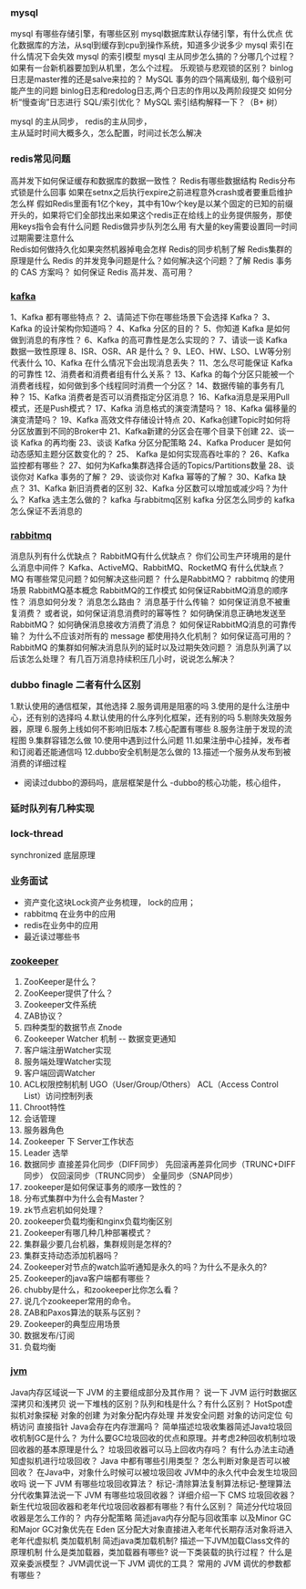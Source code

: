 ### mysql
mysql 有哪些存储引擎，有哪些区别
mysql数据库默认存储引擎，有什么优点
优化数据库的方法，从sql到缓存到cpu到操作系统，知道多少说多少
mysql 索引在什么情况下会失效
mysql 的索引模型
mysql 主从同步怎么搞的？分哪几个过程？如果有一台新机器要加到从机里，怎么个过程。
乐观锁与悲观锁的区别？
binlog 日志是master推的还是salve来拉的？
MySQL 事务的四个隔离级别, 每个级别可能产生的问题
binlog日志和redolog日志,两个日志的作用以及两阶段提交
如何分析“慢查询”日志进行 SQL/索引优化？ 
MySQL 索引结构解释一下？（B+ 树）

mysql 的主从同步， redis的主从同步，  
主从延时时间大概多久，怎么配置，时间过长怎么解决

### redis常见问题
高并发下如何保证缓存和数据库的数据一致性？
Redis有哪些数据结构   Redis分布式锁是什么回事
如果在setnx之后执行expire之前进程意外crash或者要重启维护怎么样
假如Redis里面有1亿个key，其中有10w个key是以某个固定的已知的前缀开头的，如果将它们全部找出来如果这个redis正在给线上的业务提供服务，那使用keys指令会有什么问题
Redis做异步队列怎么用
有大量的key需要设置同一时间过期需要注意什么  
Redis如何做持久化如果突然机器掉电会怎样
Redis的同步机制了解
Redis集群的原理是什么
Redis 的并发竞争问题是什么？如何解决这个问题？了解 Redis 事务的 CAS 方案吗？ 
如何保证 Redis 高并发、高可用？

### [kafka](https://www.iteblog.com/archives/2605.html)
1、Kafka 都有哪些特点？
2、请简述下你在哪些场景下会选择 Kafka？
3、 Kafka 的设计架构你知道吗？
4、Kafka 分区的目的？
5、你知道 Kafka 是如何做到消息的有序性？
6、Kafka 的高可靠性是怎么实现的？
7、请谈一谈 Kafka 数据一致性原理
8、ISR、OSR、AR 是什么？
9、LEO、HW、LSO、LW等分别代表什么
 10、Kafka 在什么情况下会出现消息丢失？
 11、怎么尽可能保证 Kafka 的可靠性
 12、消费者和消费者组有什么关系？
 13、Kafka 的每个分区只能被一个消费者线程，如何做到多个线程同时消费一个分区？
 14、数据传输的事务有几种？
 15、Kafka 消费者是否可以消费指定分区消息？
 16、Kafka消息是采用Pull模式，还是Push模式？
 17、Kafka 消息格式的演变清楚吗？
 18、Kafka 偏移量的演变清楚吗？
 19、Kafka 高效文件存储设计特点
 20、Kafka创建Topic时如何将分区放置到不同的Broker中
 21、Kafka新建的分区会在哪个目录下创建
 22、谈一谈 Kafka 的再均衡
 23、谈谈 Kafka 分区分配策略
 24、Kafka Producer 是如何动态感知主题分区数变化的？
 25、 Kafka 是如何实现高吞吐率的？
 26、Kafka 监控都有哪些？
 27、如何为Kafka集群选择合适的Topics/Partitions数量
 28、谈谈你对 Kafka 事务的了解？
 29、谈谈你对 Kafka 幂等的了解？
 30、Kafka 缺点？
31、Kafka 新旧消费者的区别
32、Kafka 分区数可以增加或减少吗？为什么？
Kafka 选主怎么做的？
kafka 与rabbitmq区别
kafka 分区怎么同步的
kafka 怎么保证不丢消息的

### [rabbitmq](https://blog.csdn.net/ThinkWon/article/details/104588612?utm_medium=distribute.pc_relevant.none-task-blog-BlogCommendFromMachineLearnPai2-1.nonecase&depth_1-utm_source=distribute.pc_relevant.none-task-blog-BlogCommendFromMachineLearnPai2-1.nonecase)
消息队列有什么优缺点？
RabbitMQ有什么优缺点？
你们公司生产环境用的是什么消息中间件？
Kafka、ActiveMQ、RabbitMQ、RocketMQ 有什么优缺点？
MQ 有哪些常见问题？如何解决这些问题？
什么是RabbitMQ？
rabbitmq 的使用场景
RabbitMQ基本概念
RabbitMQ的工作模式
如何保证RabbitMQ消息的顺序性？
消息如何分发？
消息怎么路由？
消息基于什么传输？
如何保证消息不被重复消费？
或者说，如何保证消息消费时的幂等性？
如何确保消息正确地发送至 RabbitMQ？ 
如何确保消息接收方消费了消息？
如何保证RabbitMQ消息的可靠传输？
为什么不应该对所有的 message 都使用持久化机制？
如何保证高可用的？
RabbitMQ 的集群如何解决消息队列的延时以及过期失效问题？
消息队列满了以后该怎么处理？
有几百万消息持续积压几小时，说说怎么解决？


### dubbo finagle   二者有什么区别
1.默认使用的通信框架，其他选择
2.服务调用是阻塞的吗
3.使用的是什么注册中心，还有别的选择吗
4.默认使用的什么序列化框架，还有别的吗
5.剔除失效服务器，原理
6.服务上线如何不影响旧版本
7.核心配置有哪些
8.服务注册于发现的流程图
9.集群容错怎么做
10.使用中遇到过什么问题
11.如果注册中心挂掉，发布者和订阅着还能通信吗
12.dubbo安全机制是怎么做的
13.描述一个服务从发布到被消费的详细过程
- 阅读过dubbo的源码吗，底层框架是什么
-dubbo的核心功能，核心组件，

### 延时队列有几种实现

### lock-thread
synchronized 底层原理

### 业务面试
- 资产变化这块Lock资产业务梳理， lock的应用；
- rabbitmq 在业务中的应用
- redis在业务中的应用
- 最近读过哪些书


### [zookeeper](https://www.cnblogs.com/lanqiu5ge/p/9405601.html)  
1. ZooKeeper是什么？
2. ZooKeeper提供了什么？
3. Zookeeper文件系统
4. ZAB协议？
5. 四种类型的数据节点 Znode
6. Zookeeper Watcher 机制 -- 数据变更通知
7. 客户端注册Watcher实现
8. 服务端处理Watcher实现
9. 客户端回调Watcher
10. ACL权限控制机制
UGO（User/Group/Others）
ACL（Access Control List）访问控制列表
11. Chroot特性
12. 会话管理
13. 服务器角色
14. Zookeeper 下 Server工作状态
15. Leader 选举
16. 数据同步
直接差异化同步（DIFF同步）
先回滚再差异化同步（TRUNC+DIFF同步）
仅回滚同步（TRUNC同步）
全量同步（SNAP同步）
17. zookeeper是如何保证事务的顺序一致性的？
18. 分布式集群中为什么会有Master？
19. zk节点宕机如何处理？
20. zookeeper负载均衡和nginx负载均衡区别
21. Zookeeper有哪几种几种部署模式？
22. 集群最少要几台机器，集群规则是怎样的?
23. 集群支持动态添加机器吗？
24. Zookeeper对节点的watch监听通知是永久的吗？为什么不是永久的?
25. Zookeeper的java客户端都有哪些？
26. chubby是什么，和zookeeper比你怎么看？
27. 说几个zookeeper常用的命令。
28. ZAB和Paxos算法的联系与区别？
29. Zookeeper的典型应用场景
1. 数据发布/订阅
2. 负载均衡

### [jvm](https://thinkwon.blog.csdn.net/article/details/104390752)
Java内存区域说一下 JVM 的主要组成部分及其作用？
说一下 JVM 运行时数据区深拷贝和浅拷贝
说一下堆栈的区别？队列和栈是什么？有什么区别？
HotSpot虚拟机对象探秘
对象的创建
为对象分配内存处理
并发安全问题
对象的访问定位
句柄访问
直接指针
Java会存在内存泄漏吗？
简单描述垃圾收集器简述Java垃圾回收机制GC是什么？
为什么要GC垃圾回收的优点和原理。并考虑2种回收机制垃圾回收器的基本原理是什么？
垃圾回收器可以马上回收内存吗？
有什么办法主动通知虚拟机进行垃圾回收？
Java 中都有哪些引用类型？
怎么判断对象是否可以被回收？
在Java中，对象什么时候可以被垃圾回收
JVM中的永久代中会发生垃圾回收吗
说一下 JVM 有哪些垃圾回收算法？
标记-清除算法复制算法标记-整理算法
分代收集算法说一下 
JVM 有哪些垃圾回收器？
详细介绍一下 CMS 垃圾回收器？
新生代垃圾回收器和老年代垃圾回收器都有哪些？有什么区别？
简述分代垃圾回收器是怎么工作的？
内存分配策略
简述java内存分配与回收策率
以及Minor GC和Major GC对象优先在 Eden 区分配大对象直接进入老年代长期存活对象将进入老年代虚拟机
类加载机制
简述java类加载机制?
描述一下JVM加载Class文件的原理机制
什么是类加载器，类加载器有哪些?
说一下类装载的执行过程？
什么是双亲委派模型？
JVM调优说一下 JVM 调优的工具？
常用的 JVM 调优的参数都有哪些？
